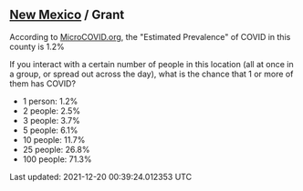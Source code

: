 
## [New Mexico](/united-states/new-mexico) / Grant

According to [MicroCOVID.org](http://microcovid.org),
the "Estimated Prevalence" of COVID in this county is 1.2%

If you interact with a certain number of people in this location
(all at once in a group, or spread out across the day), what is the chance that
1 or more of them has COVID?

- 1 person: 1.2%
- 2 people: 2.5%
- 3 people: 3.7%
- 5 people: 6.1%
- 10 people: 11.7%
- 25 people: 26.8%
- 100 people: 71.3%

Last updated: 2021-12-20 00:39:24.012353 UTC

